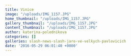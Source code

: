 ```yaml
---
title: Vinice
image: "/uploads/IMG_1157.JPG"
home_thumbnail: "/uploads/IMG_1157.JPG"
gallery_thumbnail: "/uploads/IMG_1157.JPG"
content_thumbnail: "/uploads/IMG_1157.JPG"
author: katerina-polednikova
categories: []
galleries: slash-news-slash-jaro-ve-velkych-pavlovicich
date: '2016-05-29 06:01:40 +0000'
---
```

